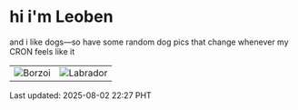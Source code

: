 # hi i'm Leoben

and i like dogs—so have some random dog pics that change whenever my CRON feels like it

|  |  |
|--------|----------|
| ![Borzoi](https://random-dog-vercel.vercel.app/api/random-borzoi?v=1754144873) | ![Labrador](https://random-dog-vercel.vercel.app/api/random-labrador?v=1754144873) |

Last updated: 2025-08-02 22:27 PHT
